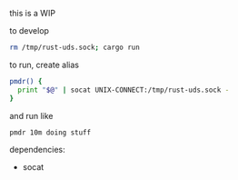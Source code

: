 this is a WIP

to develop
```zsh
rm /tmp/rust-uds.sock; cargo run
```

to run, create alias
```zsh
pmdr() {
  print "$@" | socat UNIX-CONNECT:/tmp/rust-uds.sock -
}
```
and run like
```zsh
pmdr 10m doing stuff
```

dependencies:
 - socat
